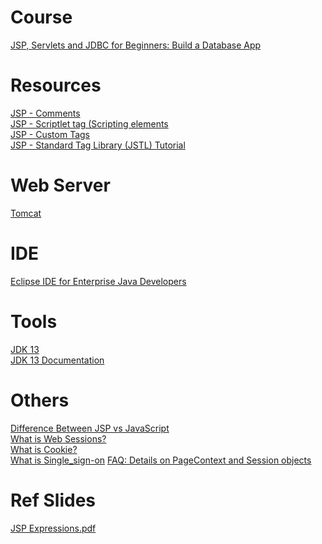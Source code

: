 # Course
[JSP, Servlets and JDBC for Beginners: Build a Database App](https://www.udemy.com/course/jsp-tutorial/learn/lecture/4056816#overview)
# Resources
[JSP - Comments](https://stackoverflow.com/questions/220243/how-comment-a-jsp-expression)\
[JSP - Scriptlet tag (Scripting elements](https://www.javatpoint.com/jsp-scriptlet-tag)\
[JSP - Custom Tags](https://www.tutorialspoint.com/jsp/jsp_custom_tags.htm)\
[JSP - Standard Tag Library (JSTL) Tutorial](https://www.tutorialspoint.com/jsp/jsp_standard_tag_library.htm)
# Web Server
[Tomcat](https://tomcat.apache.org/download-80.cgi)
# IDE
[Eclipse IDE for Enterprise Java Developers](https://www.eclipse.org/downloads/)
# Tools
[JDK 13](https://www.oracle.com/technetwork/java/javase/downloads/jdk13-downloads-5672538.html)\
[JDK 13 Documentation](https://docs.oracle.com/en/java/javase/13/index.html)
# Others
[Difference Between JSP vs JavaScript](https://www.educba.com/jsp-vs-javascript/)\
[What is Web Sessions?](https://stackoverflow.com/questions/3804209/what-are-sessions-how-do-they-work)\
[What is Cookie?](http://www.whatarecookies.com/)\
[What is Single_sign-on](https://en.wikipedia.org/wiki/Single_sign-on)
[FAQ: Details on PageContext and Session objects](https://www.udemy.com/course/jsp-tutorial/learn/lecture/6081918#overview)
# Ref Slides
[JSP Expressions.pdf](https://github.com/Blackdog-Programmer/JSP/blob/master/reference/10-jsp-tutorial-jsp-expressions.pdf)
